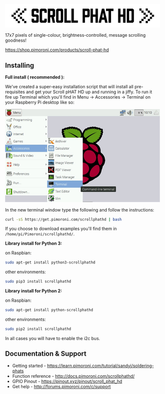 ![Scroll pHAT HD](scroll-phat-hd-logo.png)

17x7 pixels of single-colour, brightness-controlled, message scrolling goodness!

https://shop.pimoroni.com/products/scroll-phat-hd

## Installing

**Full install ( recommended ):**

We've created a super-easy installation script that will install all pre-requisites and get your Scroll pHAT HD up and running in a jiffy. To run it fire up Terminal which you'll find in Menu -> Accessories -> Terminal on your Raspberry Pi desktop like so:

![Finding the terminal](terminal.jpg)

In the new terminal window type the following and follow the instructions:

```bash
curl -sS https://get.pimoroni.com/scrollphathd | bash
```

If you choose to download examples you'll find them in `/home/pi/Pimoroni/scrollphathd/`.

**Library install for Python 3:**

on Raspbian:

```bash
sudo apt-get install python3-scrollphathd
```
other environments: 

```bash
sudo pip3 install scrollphathd
```

**Library install for Python 2:**

on Raspbian:

```bash
sudo apt-get install python-scrollphathd
```
other environments: 

```bash
sudo pip2 install scrollphathd
```

In all cases you will have to enable the i2c bus.

## Documentation & Support

* Getting started - https://learn.pimoroni.com/tutorial/sandyj/soldering-phats
* Function reference - http://docs.pimoroni.com/scrollphathd/
* GPIO Pinout - https://pinout.xyz/pinout/scroll_phat_hd
* Get help - http://forums.pimoroni.com/c/support
